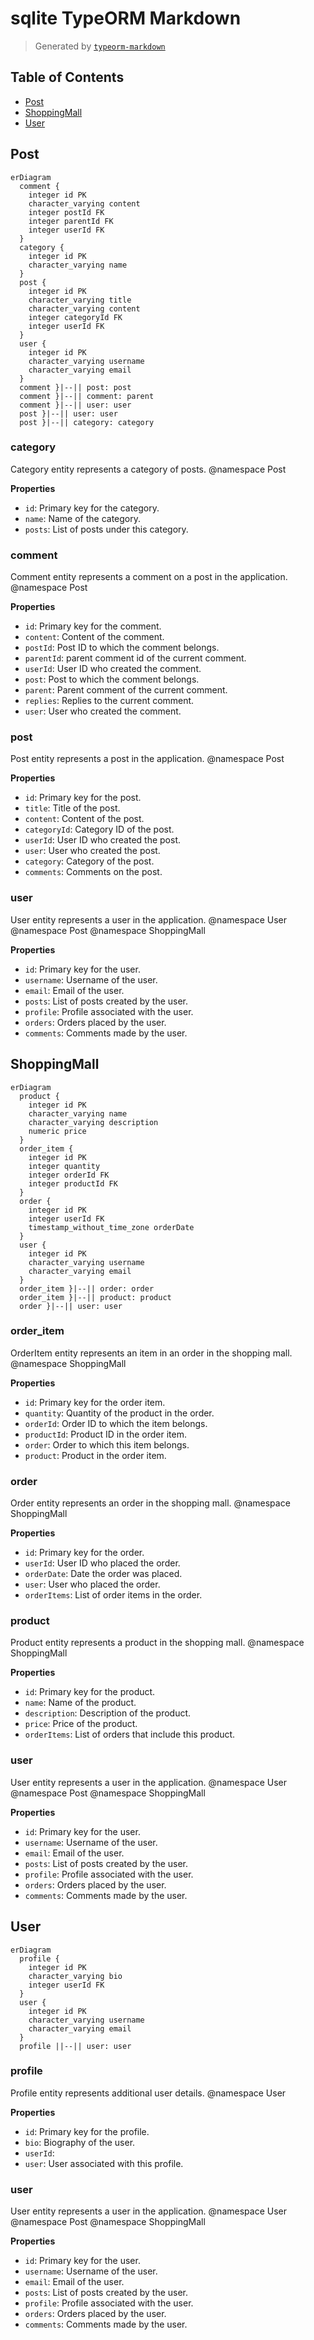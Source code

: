# sqlite TypeORM Markdown

> Generated by [`typeorm-markdown`](https://github.com/hermin9804/typeorm-markdown)



## Table of Contents



- [Post](#post)
- [ShoppingMall](#shoppingmall)
- [User](#user)


## Post

```mermaid
erDiagram
  comment {
    integer id PK
    character_varying content
    integer postId FK
    integer parentId FK
    integer userId FK
  }
  category {
    integer id PK
    character_varying name
  }
  post {
    integer id PK
    character_varying title
    character_varying content
    integer categoryId FK
    integer userId FK
  }
  user {
    integer id PK
    character_varying username
    character_varying email
  }
  comment }|--|| post: post
  comment }|--|| comment: parent
  comment }|--|| user: user
  post }|--|| user: user
  post }|--|| category: category
```

### category

Category entity represents a category of posts.
@namespace Post

**Properties**

  - `id`: Primary key for the category.
  - `name`: Name of the category.
  - `posts`: List of posts under this category.


### comment

Comment entity represents a comment on a post in the application.
@namespace Post

**Properties**

  - `id`: Primary key for the comment.
  - `content`: Content of the comment.
  - `postId`: Post ID to which the comment belongs.
  - `parentId`: parent comment id of the current comment.
  - `userId`: User ID who created the comment.
  - `post`: Post to which the comment belongs.
  - `parent`: Parent comment of the current comment.
  - `replies`: Replies to the current comment.
  - `user`: User who created the comment.


### post

Post entity represents a post in the application.
@namespace Post

**Properties**

  - `id`: Primary key for the post.
  - `title`: Title of the post.
  - `content`: Content of the post.
  - `categoryId`: Category ID of the post.
  - `userId`: User ID who created the post.
  - `user`: User who created the post.
  - `category`: Category of the post.
  - `comments`: Comments on the post.


### user

User entity represents a user in the application.
@namespace User
@namespace Post
@namespace ShoppingMall

**Properties**

  - `id`: Primary key for the user.
  - `username`: Username of the user.
  - `email`: Email of the user.
  - `posts`: List of posts created by the user.
  - `profile`: Profile associated with the user.
  - `orders`: Orders placed by the user.
  - `comments`: Comments made by the user.


## ShoppingMall

```mermaid
erDiagram
  product {
    integer id PK
    character_varying name
    character_varying description
    numeric price
  }
  order_item {
    integer id PK
    integer quantity
    integer orderId FK
    integer productId FK
  }
  order {
    integer id PK
    integer userId FK
    timestamp_without_time_zone orderDate
  }
  user {
    integer id PK
    character_varying username
    character_varying email
  }
  order_item }|--|| order: order
  order_item }|--|| product: product
  order }|--|| user: user
```

### order_item

OrderItem entity represents an item in an order in the shopping mall.
@namespace ShoppingMall

**Properties**

  - `id`: Primary key for the order item.
  - `quantity`: Quantity of the product in the order.
  - `orderId`: Order ID to which the item belongs.
  - `productId`: Product ID in the order item.
  - `order`: Order to which this item belongs.
  - `product`: Product in the order item.


### order

Order entity represents an order in the shopping mall.
@namespace ShoppingMall

**Properties**

  - `id`: Primary key for the order.
  - `userId`: User ID who placed the order.
  - `orderDate`: Date the order was placed.
  - `user`: User who placed the order.
  - `orderItems`: List of order items in the order.


### product

Product entity represents a product in the shopping mall.
@namespace ShoppingMall

**Properties**

  - `id`: Primary key for the product.
  - `name`: Name of the product.
  - `description`: Description of the product.
  - `price`: Price of the product.
  - `orderItems`: List of orders that include this product.


### user

User entity represents a user in the application.
@namespace User
@namespace Post
@namespace ShoppingMall

**Properties**

  - `id`: Primary key for the user.
  - `username`: Username of the user.
  - `email`: Email of the user.
  - `posts`: List of posts created by the user.
  - `profile`: Profile associated with the user.
  - `orders`: Orders placed by the user.
  - `comments`: Comments made by the user.


## User

```mermaid
erDiagram
  profile {
    integer id PK
    character_varying bio
    integer userId FK
  }
  user {
    integer id PK
    character_varying username
    character_varying email
  }
  profile ||--|| user: user
```

### profile

Profile entity represents additional user details.
@namespace User

**Properties**

  - `id`: Primary key for the profile.
  - `bio`: Biography of the user.
  - `userId`: 
  - `user`: User associated with this profile.


### user

User entity represents a user in the application.
@namespace User
@namespace Post
@namespace ShoppingMall

**Properties**

  - `id`: Primary key for the user.
  - `username`: Username of the user.
  - `email`: Email of the user.
  - `posts`: List of posts created by the user.
  - `profile`: Profile associated with the user.
  - `orders`: Orders placed by the user.
  - `comments`: Comments made by the user.


